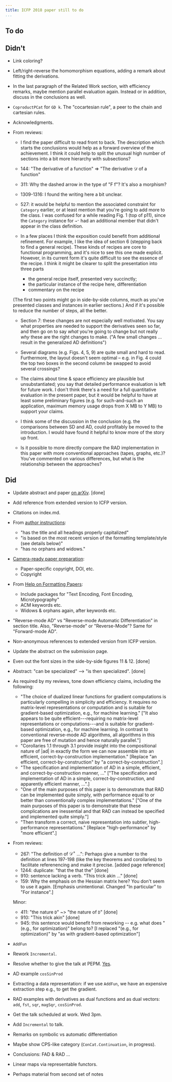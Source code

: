 ```yaml
---
title: ICFP 2018 paper still to do
...
```


## To do

## Didn't

*   Link coloring?
*   Left/right-reverse the homomorphism equations, adding a remark about fitting the derivations.
*   In the last paragraph of the Related Work section, with efficiency remarks, maybe mention parallel evaluation again.
    Instead or in addition, discuss in the conclusions as well.
*   `CoproductPCat` for `GD k`.
    The "cocartesian rule", a peer to the chain and cartesian rules.

*   Acknowledgments.
*   From reviews:
    *   I find the paper difficult to read front to back. The description which starts the conclusions would help as a forward overview of the achievement.
        I think it could help to split the unusual high number of sections into a bit more hierarchy with subsections?

    *   144: "The derivative of a function" => "The derivative $\mathcal{D}$ of a function" 
    *   311: Why the dashed arrow in the type of "F f"? It's also a morphism?
    *   1309-1316: I found the writing here a bit unclear.

    *   527: it would be helpful to mention the associated constraint for
        `Category` earlier, or at least mention that you're going to add
        more to the class.  I was confused for a while reading Fig. 1 (top
        of p11), since the `Category` instance for `→⁺` had an additional
        member that didn't appear in the class definition.
    *   In a few places I think the exposition could benefit from additional
        refinement.  For example, I like the idea of section 6 (stepping
        back to find a general recipe).  These kinds of recipes are core to
        functional programming, and it's nice to see this one made explicit.
        However, in its current form it's quite difficult to see the essence
        of the recipe.  I think it might be clearer to split the
        presentation into three parts
        *   the general recipe itself, presented very succinctly;  
        *   the particular instance of the recipe here, differentiation  
        *   commentary on the recipe  

      (The first two points might go in side-by-side columns, much as
      you've presented classes and instances in earlier sections.)  And if
      it's possible to reduce the number of steps, all the better.

    * Section 7: these changes are not especially well motivated.  You say
      what properties are needed to support the derivatives seen so far,
      and then go on to say *what* you're going to change but not really
      *why* these are the right changes to make.  ("A few small changes
      ... result in the generalized AD definitions")

    * Several diagrams (e.g. Figs. 4, 5, 9) are quite small and hard to
      read.  Furthermore, the layout doesn't seem optimal – e.g. in Fig. 4
      could the top two boxes in the second column be swapped to avoid
      several crossings?

    * The claims about time & space efficiency are plausible but
      unsubstantiated; you say that detailed performance evaluation is
      left for future work.  I don't think there's a need for a full
      quantitative evaluation in the present paper, but it would be
      helpful to have at least some preliminary figures (e.g. for
      such-and-such an application, maximum memory usage drops from X MB
      to Y MB) to support your claims.

    * I think some of the discussion in the conclusion (e.g. the
      comparisons between SD and AD, could profitably be moved to the
      introduction.  I would have found it helpful to know more of the
      story up front.

    * Is it possible to more directly compare the RAD implementation in
      this paper with more conventional approaches (tapes, graphs, etc.)?
      You've commented on various differences, but what is the
      relationship between the approaches?

## Did

*   Update abstract and paper [on arXiv](https://arxiv.org/abs/1804.00746). [done]
*   Add reference from extended version to ICFP version.
*   Citations on index.md.
*   From [author instructions](https://www.conference-publishing.com/Instructions.php?Event=ICFP18MAIN&Paper=XfwrQT8UozlTD0DjWut2btsq3svKU84fBXOuc33F):
    *   "has the title and all headings properly capitalized"
    *   "is based on the most recent version of the formatting template/style (see details below)"
    *   "has no orphans and widows."
*   [Camera-ready paper preparation](https://www.conference-publishing.com/Instructions.php?Event=ICFP18MAIN&Paper=XfwrQT8UozlTD0DjWut2btsq3svKU84fBXOuc33F):
    *   Paper-specific copyright, DOI, etc.
    *   Copyright
*   From [Help on Formatting Papers](https://www.conference-publishing.com/Help.php):
    *   Include packages for "Text Encoding, Font Encoding, Microtypography"
    *   ACM keywords etc.
    *   Widows & orphans again, after keywords etc.
*   "Reverse-mode AD" vs "Reverse-mode Automatic Differentiation" in section title.
    Also, "Reverse-mode" or "Reverse-Mode"?
    Same for "Forward-mode AD".
*   Non-anonymous references to extended version from ICFP version.
*   Update the abstract on the submission page.
*   Even out the font sizes in the side-by-side figures 11 & 12. [done]
*   Abstract: "can be specialized" --> "is then specialized". [done]
*   As required by my reviews, tone down efficiency claims, including the following:
    *   "The choice of dualized linear functions for gradient computations is particularly compelling in simplicity and efficiency. It requires no matrix-level representations or computation and is suitable for gradient-based optimization, e.g., for machine learning."
        ["It also appears to be quite efficient---requiring no matrix-level representations or computations---and is suitable for gradient-based optimization, e.g., for machine learning. In contrast to conventional reverse-mode AD algorithms, all algorithms in this paper are free of mutation and hence naturally parallel."]
    *   "Corollaries 1.1 through 3.1 provide insight into the compositional nature of |ad| in exactly the form we can now assemble into an efficient, correct-by-construction implementation."
        [Replace "an efficient, correct-by-construction" by "a correct-by-construction".]
    *   "The specification and implementation of AD in a simple, efficient, and correct-by-construction manner, ..."
        ["The specification and implementation of AD in a simple, correct-by-construction, and apparently efficient manner, ...".]
    *   "One of the main purposes of this paper is to demonstrate that RAD can be implemented quite simply, with performance equal to or better than conventionally complex implementations."
        ["One of the main purposes of this paper is to demonstrate that these complications are inessential and that RAD can instead be specified and implemented quite simply."]
    *   "Then transform a correct, naive representation into subtler, high-performance representations."
        [Replace "high-performance" by "more efficient".]

*   From reviews:
    *   267: "The definition of $\mathcal{D}^+$ ...": Perhaps give a number to the definition at lines 197-198 (like the key theorems and corollaries) to facilitate referenencing and make it precise.
        [added page reference]
    *   1244: duplicate: "that the that the"
        [done]
    *   910: sentence lacking a verb. "This trick akin ..."
        [done]
    *   159: Why the emphasis on the Hessian matrix here?  You don't seem to
        use it again.
        [Emphasis unintentional. Changed "In particular" to "For instance".]

    Minor:

    *   411: "the nature `D`" ~> "the nature of `D`" [done]
    *   910: "This trick akin" [done]
    *   945: this sentence would benefit from reworking -- e.g. what does
        "(e.g., for optimization)" belong to?
        [I replaced "(e.g., for optimization)" by "as with gradient-based optimization"]

*   `AddFun`
*   Rework `Incremental`.
*   Resolve whether to give the talk at PEPM.
    [Yes](https://popl18.sigplan.org/track/PEPM-2018#Invited-Talks).
*   AD example `cosSinProd`
*   Extracting a data representation: if we use `AddFun`, we have an expensive extraction step e.g., to get the gradient.
*   RAD examples with derivatives as dual functions and as dual vectors: `add`, `fst`, `sqr`, `magSqr`, `cosSinProd`.
*   Get the talk scheduled at work. Wed 3pm.
*   Add `Incremental` to talk.
*   Remarks on symbolic vs automatic differentiation
*   Maybe show CPS-like category (`ConCat.Continuation`, in progress).
*   Conclusions: FAD & RAD ...
*   Linear maps via representable functors.
*   Perhaps material from second set of notes
